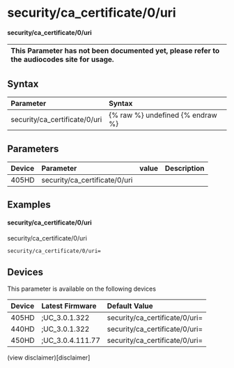 ﻿---
description: security/ca_certificate/0/uri
search:
    keywords: ['security','ca_certificate','0','uri']
---

# security/ca_certificate/0/uri

#### security/ca_certificate/0/uri


| This Parameter has not been documented yet, please refer to the audiocodes site for usage.  |
| :--- |

## Syntax
| Parameter | Syntax |
| :--- | :--- |
|security/ca_certificate/0/uri | {% raw %} undefined {% endraw %} |

## Parameters
|Device|Parameter|value|Description|
|:---|:---|:---|:---|
| 405HD | security/ca_certificate/0/uri |  |  |

## Examples
#### security/ca_certificate/0/uri

security/ca_certificate/0/uri

```
security/ca_certificate/0/uri=
```

## Devices
This parameter is available on the following devices

| Device | Latest Firmware | Default Value |
|:---|:---|:---|
| 405HD | ;UC_3.0.1.322 | security/ca_certificate/0/uri= 
| 440HD | ;UC_3.0.1.322 | security/ca_certificate/0/uri= 
| 450HD | ;UC_3.0.4.111.77 | security/ca_certificate/0/uri= 

(view disclaimer)[disclaimer]
